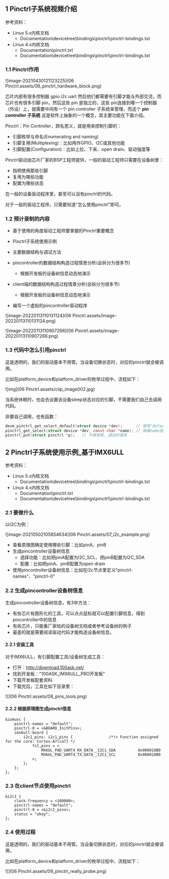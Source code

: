 



## 1 Pinctrl子系统视频介绍

参考资料：

* Linux 5.x内核文档
  * Documentation\devicetree\bindings\pinctrl\pinctrl-bindings.txt
* Linux 4.x内核文档
  * Documentation\pinctrl.txt
  * Documentation\devicetree\bindings\pinctrl\pinctrl-bindings.txt

### 1.1 Pinctrl作用

![image-20210430121123225](06 Pinctrl.assets/06_pinctrl_hardware_block.png)

芯片内部有很多控制器 gpio i2c uart 然后他们都需要有引脚才能与外部交流，而芯片也有很多引脚 pin，然后这些 pin 是独立的，这些 pin连接到哪一个控制器（外设）上，就需要中间有一个 pin controller 子系统来管理，而这个 **pin controller 子系统** 这是软件上抽象的一个概念，其主要功能在下面介绍。



Pinctrl：Pin Controller，顾名思义，就是用来控制引脚的：

* 引脚枚举与命名(Enumerating and naming)
* 引脚复用(Multiplexing)：比如用作GPIO、I2C或其他功能
* 引脚配置(Configuration)：比如上拉、下来、open drain、驱动强度等



Pinctrl驱动由芯片厂家的BSP工程师提供，一般的驱动工程师只需要在设备树里：

* 指明使用那些引脚
* 复用为哪些功能
* 配置为哪些状态

在一般的设备驱动程序里，甚至可以没有pinctrl的代码。

对于一般的驱动工程师，只需要知道“怎么使用pinctrl”即可。



### 1.2 预计录制的内容

* 基于使用的角度驱动工程师要掌握的Pinctrl重要概念

* Pinctrl子系统使用示例

* 主要数据结构与调试方法

* pincontroller的数据结构构造过程情景分析(会拆分为很多节)

  * 根据开发板的设备树信息动态地演示

* client端的数据结构构造过程情景分析(会拆分为很多节)

  * 根据开发板的设备树信息动态地演示

* 编写一个虚拟的pincontroller驱动程序



![image-20220113110131124](06 Pinctrl.assets/image-20220113110131124.png)



![image-20220113110907266](06 Pinctrl.assets/image-20220113110907266.png)



### 1.3   代码中怎么引用pinctrl

这是透明的，我们的驱动基本不用管。当设备切换状态时，对应的pinctrl就会被调用。

比如在platform_device和platform_driver的枚举过程中，流程如下：

![img](06 Pinctrl.assets/clip_image002.jpg)

当系统休眠时，也会去设置该设备sleep状态对应的引脚，不需要我们自己去调用代码。

 

非要自己调用，也有函数：

```c
devm_pinctrl_get_select_default(struct device *dev);      // 使用"default"状态的引脚
pinctrl_get_select(struct device *dev, const char *name); // 根据name选择某种状态的引脚
pinctrl_put(struct pinctrl *p);   // 不再使用, 退出时调用
```



## 2 Pinctrl子系统使用示例_基于IMX6ULL

参考资料：

* Linux 5.x内核文档
  * Documentation\devicetree\bindings\pinctrl\pinctrl-bindings.txt
* Linux 4.x内核文档
  * Documentation\pinctrl.txt
  * Documentation\devicetree\bindings\pinctrl\pinctrl-bindings.txt

### 2.1 要做什么

以I2C为例：

![image-20210502105854634](06 Pinctrl.assets/07_i2c_example.png)



* 查看原理图确定使用哪些引脚：比如pinA、pinB
* 生成pincontroller设备树信息
  * 选择功能：比如把pinA配置为I2C_SCL、把pinB配置为I2C_SDA
  * 配置：比如把pinA、pinB配置为open drain
* 使用pincontroller设备树信息：比如在i2c节点里定义"pinctrl-names"、"pinctrl-0"



### 2.2 生成pincontroller设备树信息

生成pincontroller设备树信息，有3中方法：

* 有些芯片有图形化的工具，可以点点鼠标就可以配置引脚信息，得到pincontroller中的信息
* 有些芯片，只能看厂家给的设备树文档或者参考设备树的例子
* 最差的就是需要阅读驱动代码才能构造设备树信息。

#### 2.2.1 安装工具

对于IMX6ULL，有引脚配置工具/设备树生成工具：

* 打开：http://download.100ask.net/
* 找到开发板："100ASK_IMX6ULL_PRO开发板"
* 下载开发板配套资料
* 下载完后，工具在如下目录里：

![](06 Pinctrl.assets/08_pins_tools.png)



#### 2.2.2 根据原理图生成pinctrl信息

```shell
&iomuxc {
    pinctrl-names = "default";
    pinctrl-0 = <&BOARD_InitPins>;
    imx6ull-board {
        i2c1_pins: i2c1_pins {                /*!< Function assigned for the core: Cortex-A7[ca7] */
            fsl,pins = <
                MX6UL_PAD_UART4_RX_DATA__I2C1_SDA          0x000018B0
                MX6UL_PAD_UART4_TX_DATA__I2C1_SCL          0x000018B0
            >;
        };
    };
};
```





### 2.3 在client节点使用pinctrl

```shell
&i2c1 {
    clock-frequency = <100000>;
    pinctrl-names = "default";
    pinctrl-0 = <&i2c1_pins>;
    status = "okay";
};
```





### 2.4 使用过程

这是透明的，我们的驱动基本不用管。当设备切换状态时，对应的pinctrl就会被调用。

比如在platform_device和platform_driver的枚举过程中，流程如下：

![](06 Pinctrl.assets/09_pinctrl_really_probe.png)

































